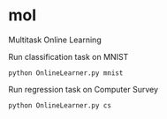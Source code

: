 # mol
Multitask Online Learning

Run classification task on MNIST
```
python OnlineLearner.py mnist
```

Run regression task on Computer Survey
```
python OnlineLearner.py cs
```
